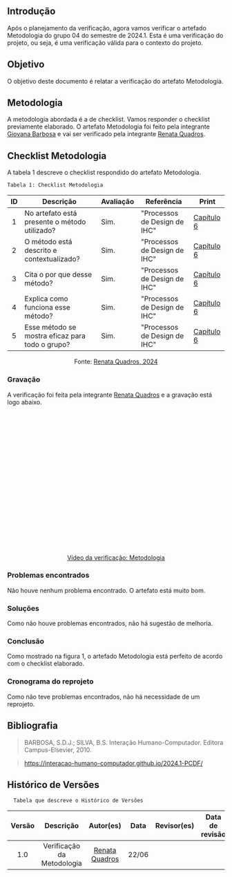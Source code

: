 ## Introdução
Após o planejamento da verificação, agora vamos verificar o artefado Metodologia do grupo 04 do semestre de 2024.1. Esta é uma verificação do projeto, ou seja, é uma verificação válida para o contexto do projeto.

## Objetivo 
O objetivo deste documento é relatar a verificação do artefato Metodologia.

## Metodologia
A metodologia abordada é a de checklist. Vamos responder o checklist previamente elaborado. O artefato Metodologia foi feito pela integrante [Giovana Barbosa](https://github.com/gio221) e vai ser verificado pela integrante [Renata Quadros](https://github.com/Renatinha28).

## Checklist Metodologia
A tabela 1 descreve o checklist respondido do artefato Metodologia.

    Tabela 1: Checklist Metodologia
| ID | Descrição | Avaliação | Referência | Print |
| :----: | --------- | ---------- | ----------- | ------- |
| 1 | No artefato está presente o método utilizado? | Sim. |"Processos de Design de IHC" | [Capítulo 6](image-4.png) |
| 2 | O método está descrito e contextualizado? | Sim. | "Processos de Design de IHC" | [Capítulo 6](image-4.png) |
| 3 | Cita o por que desse método? | Sim. | "Processos de Design de IHC" | [Capítulo 6](image-4.png) |
| 4 | Explica como funciona esse método? | Sim. | "Processos de Design de IHC" | [Capítulo 6](image-4.png) |
| 5 | Esse método se mostra eficaz para todo o grupo? | Sim. | "Processos de Design de IHC" | [Capítulo 6](image-4.png) |

<center> <p>Fonte: <a href="https://github.com/Renatinha28">Renata Quadros, 2024</a></p></center>

### Gravação
A verificação foi feita pela integrante [Renata Quadros](https://github.com/Renatinha28) e a gravação está logo abaixo.

<p style="text-align: center">
    <iframe width="560" height="315" src="" title="YouTube video player" frameborder="0" allow="accelerometer; autoplay; clipboard-write; encrypted-media; gyroscope; picture-in-picture; web-share" referrerpolicy="strict-origin-when-cross-origin" allowfullscreen></iframe>
</p>
<p style="text-align: center">
    <a href="" target="_blank">Vídeo da verificação: Metodologia </a>
</p>

### Problemas encontrados
Não houve nenhum problema encontrado. O artefato está muito bom.

### Soluções
Como não houve problemas encontrados, não há sugestão de melhoria.

### Conclusão
Como mostrado na figura 1, o artefado Metodologia está perfeito de acordo com o checklist elaborado.

### Cronograma do reprojeto
Como não teve problemas encontrados, não há necessidade de um reprojeto.

## Bibliografia
> BARBOSA, S.D.J.; SILVA, B.S. Interação Humano-Computador. Editora Campus-Elsevier, 2010.

> https://interacao-humano-computador.github.io/2024.1-PCDF/

## Histórico de Versões
      Tabela que descreve o Histórico de Versões

|     Versão       |     Descrição      |      Autor(es)      | Data           |  Revisor(es)          |Data de revisão|
| :----------------------------------------------------------: | :-------------------------------: | :-------------------------------------------------: | :-------------------------------: |  :-------------------------------: | :-------------------------------: |
| 1.0 | Verificação da Metodologia| [Renata Quadros](https://github.com/Renatinha28)  | 22/06 | 